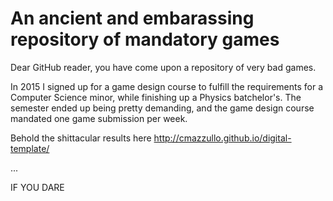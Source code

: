 # An ancient and embarassing repository of mandatory games

Dear GitHub reader, you have come upon a repository of very bad games.

In 2015 I signed up for a game design course to fulfill the requirements for a Computer Science minor,
while finishing up a Physics batchelor's. The semester ended up being pretty demanding, and the game
design course mandated one game submission per week.

Behold the shittacular results here http://cmazzullo.github.io/digital-template/

...

IF YOU DARE
